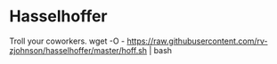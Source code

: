 # Hasselhoffer
Troll your coworkers.
wget -O - https://raw.githubusercontent.com/rv-zjohnson/hasselhoffer/master/hoff.sh | bash
